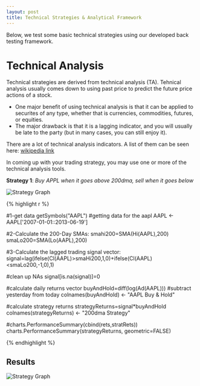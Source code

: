 ```yaml
---
layout: post
title: Technical Strategies & Analytical Framework
---
```


<div class="message">
  Below, we test some basic technical strategies using our developed back
  testing framework.
</div>

# Technical Analysis

Technical strategies are derived from technical analysis (TA). Tehnical
analysis usually comes down to using past price to predict the future price
actions of a stock. 

* One major benefit of using technical analysis is that it
  can be applied to securites of any type, whether that is currencies,
  commodities, futures, or equities. 
* The major drawback is that it is a lagging
  indicator, and you will usually be late to the party (but in many cases, you
  can still enjoy it).

There are a lot of technical analysis indicators. A list of them can be seen
here:
[wikipedia link](http://en.wikipedia.org/wiki/Technical_analysis#Charting_terms_and_indicators)

In coming up with your trading strategy, you may use one or more of the
technical analysis tools.

**Strategy 1**: _Buy APPL when it goes above 200dma, sell when it goes below_

![Strategy Graph]({{site.baseurl}}/images/aapl_sma200.png)

{% highlight r %}

#1-get data
getSymbols("AAPL") #getting data for the aapl
AAPL <- AAPL['2007-01-01::2013-06-19']

#2-Calculate the 200-Day SMAs:
smahi200=SMA(Hi(AAPL),200)
smaLo200=SMA(Lo(AAPL),200)

#3-Calculate the lagged trading signal vector:
signal=lag(ifelse(Cl(AAPL)>smaHi200,1,0)+ifelse(Cl(AAPL)<smaLo200,-1,0),1)

#clean up NAs
signal[is.na(signal)]=0

#calculate daily returns vector
buyAndHold=diff(log(Ad(AAPL))) #subtract yesterday from today
colnames(buyAndHold) <- "AAPL Buy & Hold"

#calculate strategy returns
strategyReturns=signal*buyAndHold
colnames(strategyReturns) <- "200dma Strategy"

#charts.PerformanceSummary(cbind(rets,stratRets))
charts.PerformanceSummary(strategyReturns, geometric=FALSE)

{% endhighlight %}

## Results
![Strategy Graph]({{site.baseurl}}/images/aapl_strategy1.png)
